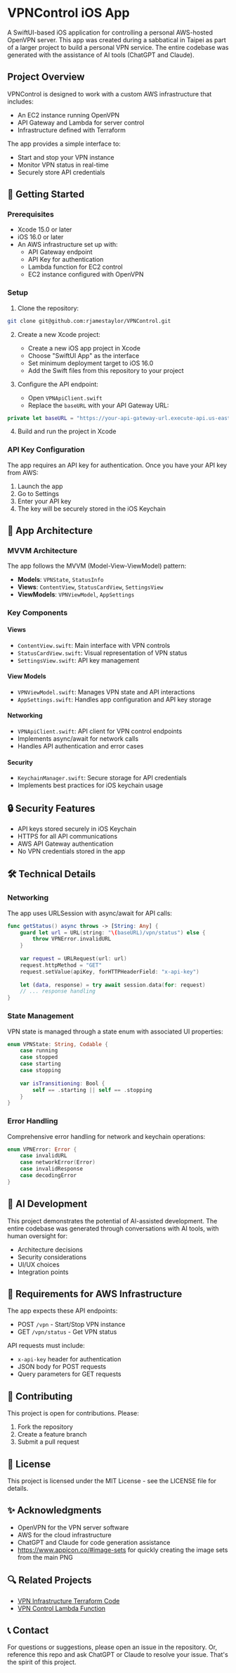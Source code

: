 # VPNControl iOS App

A SwiftUI-based iOS application for controlling a personal AWS-hosted OpenVPN server. This app was created during a sabbatical in Taipei as part of a larger project to build a personal VPN service. The entire codebase was generated with the assistance of AI tools (ChatGPT and Claude).

## Project Overview

VPNControl is designed to work with a custom AWS infrastructure that includes:
- An EC2 instance running OpenVPN
- API Gateway and Lambda for server control
- Infrastructure defined with Terraform

The app provides a simple interface to:
- Start and stop your VPN instance
- Monitor VPN status in real-time
- Securely store API credentials

## 🚀 Getting Started

### Prerequisites

- Xcode 15.0 or later
- iOS 16.0 or later
- An AWS infrastructure set up with:
  - API Gateway endpoint
  - API Key for authentication
  - Lambda function for EC2 control
  - EC2 instance configured with OpenVPN

### Setup

1. Clone the repository:
```bash
git clone git@github.com:rjamestaylor/VPNControl.git
```

2. Create a new Xcode project:
   - Create a new iOS app project in Xcode
   - Choose "SwiftUI App" as the interface
   - Set minimum deployment target to iOS 16.0
   - Add the Swift files from this repository to your project

3. Configure the API endpoint:
   - Open `VPNApiClient.swift`
   - Replace the `baseURL` with your API Gateway URL:
```swift
private let baseURL = "https://your-api-gateway-url.execute-api.us-east-1.amazonaws.com/Prod"
```

4. Build and run the project in Xcode

### API Key Configuration

The app requires an API key for authentication. Once you have your API key from AWS:
1. Launch the app
2. Go to Settings
3. Enter your API key
4. The key will be securely stored in the iOS Keychain

## 📱 App Architecture

### MVVM Architecture
The app follows the MVVM (Model-View-ViewModel) pattern:
- **Models**: `VPNState`, `StatusInfo`
- **Views**: `ContentView`, `StatusCardView`, `SettingsView`
- **ViewModels**: `VPNViewModel`, `AppSettings`

### Key Components

#### Views
- `ContentView.swift`: Main interface with VPN controls
- `StatusCardView.swift`: Visual representation of VPN status
- `SettingsView.swift`: API key management

#### View Models
- `VPNViewModel.swift`: Manages VPN state and API interactions
- `AppSettings.swift`: Handles app configuration and API key storage

#### Networking
- `VPNApiClient.swift`: API client for VPN control endpoints
- Implements async/await for network calls
- Handles API authentication and error cases

#### Security
- `KeychainManager.swift`: Secure storage for API credentials
- Implements best practices for iOS keychain usage

## 🔒 Security Features

- API keys stored securely in iOS Keychain
- HTTPS for all API communications
- AWS API Gateway authentication
- No VPN credentials stored in the app

## 🛠 Technical Details

### Networking
The app uses URLSession with async/await for API calls:
```swift
func getStatus() async throws -> [String: Any] {
    guard let url = URL(string: "\(baseURL)/vpn/status") else {
        throw VPNError.invalidURL
    }
    
    var request = URLRequest(url: url)
    request.httpMethod = "GET"
    request.setValue(apiKey, forHTTPHeaderField: "x-api-key")
    
    let (data, response) = try await session.data(for: request)
    // ... response handling
}
```

### State Management
VPN state is managed through a state enum with associated UI properties:
```swift
enum VPNState: String, Codable {
    case running
    case stopped
    case starting
    case stopping
    
    var isTransitioning: Bool {
        self == .starting || self == .stopping
    }
}
```

### Error Handling
Comprehensive error handling for network and keychain operations:
```swift
enum VPNError: Error {
    case invalidURL
    case networkError(Error)
    case invalidResponse
    case decodingError
}
```

## 🤖 AI Development

This project demonstrates the potential of AI-assisted development. The entire codebase was generated through conversations with AI tools, with human oversight for:
- Architecture decisions
- Security considerations
- UI/UX choices
- Integration points

## 📝 Requirements for AWS Infrastructure

The app expects these API endpoints:
- POST `/vpn` - Start/Stop VPN instance
- GET `/vpn/status` - Get VPN status

API requests must include:
- `x-api-key` header for authentication
- JSON body for POST requests
- Query parameters for GET requests

## 🤝 Contributing

This project is open for contributions. Please:
1. Fork the repository
2. Create a feature branch
3. Submit a pull request

## 📄 License

This project is licensed under the MIT License - see the LICENSE file for details.

## ✨ Acknowledgments

- OpenVPN for the VPN server software
- AWS for the cloud infrastructure
- ChatGPT and Claude for code generation assistance
- https://www.appicon.co/#image-sets for quickly creating the image sets from the main PNG

## 🔍 Related Projects

- [VPN Infrastructure Terraform Code](link-to-terraform-repo)
- [VPN Control Lambda Function](link-to-lambda-repo)

## 📞 Contact

For questions or suggestions, please open an issue in the repository. Or, reference this repo and ask ChatGPT or Claude to resolve your issue. That's the spirit of this project.